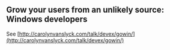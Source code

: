 ## Grow your users from an unlikely source: Windows developers

See [http://carolynvanslyck.com/talk/devex/gowin/](http://carolynvanslyck.com/talk/devex/gowin/)
